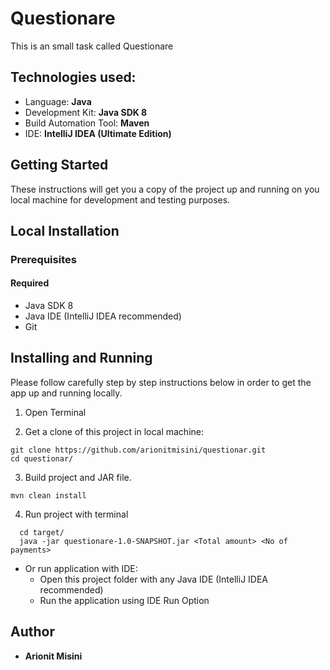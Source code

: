 # Questionare 
This is an small task called Questionare
## Technologies used:
  * Language: **Java**
  * Development Kit: **Java SDK 8**
  * Build Automation Tool: **Maven**
  * IDE: **IntelliJ IDEA (Ultimate Edition)**

## Getting Started
These instructions will get you a copy of the project up and running on you local machine for development and testing purposes.

## Local Installation
### Prerequisites
  #### Required
   * Java SDK 8
   * Java IDE (IntelliJ IDEA recommended)
   * Git
## Installing and Running 
Please follow carefully step by step instructions below in order to get the app up and running locally.

1. Open Terminal

2. Get a clone of this project in local machine:
 ```
git clone https://github.com/arionitmisini/questionar.git
cd questionar/
 ```
3. Build project and JAR file.
  ```
  mvn clean install
  ```
4. Run project with terminal
```
  cd target/
  java -jar questionare-1.0-SNAPSHOT.jar <Total amount> <No of payments>
  ```

* Or run application with IDE:
   - Open this project folder with any Java IDE (IntelliJ IDEA recommended)
   - Run the application using IDE Run Option

 ## Author
  * **Arionit Misini**
